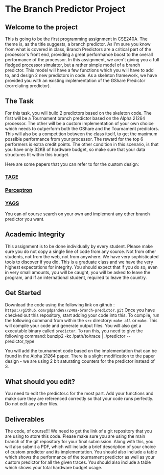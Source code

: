 # The Branch Predictor Project

## Welcome to the project

This is going to be the first programming assignment in CSE240A. The theme is, as the title suggests, a branch predictor. As I'm sure you know from what is covered in class, Branch Predictors are a critical part of the processor's front end, providing a great performance boost to the overall performance of the processor. In this assignment, we aren't giving you a full fledged processor simulator, but a rather simple model of a branch predictor. This model will have a few functions which you will have to add to, and design 2 new predictors in code. As a skeleton framework, we have provided you with an existing implementation of the GShare Predictor (correlating predictor). 

## The Task
For this task, you will build 2 predictors based on the skeleton code. The first will be a Tournament branch predictor based on the Alpha 21264 processor. The other will be a custom implementation of your own choice which needs to outperform both the GShare and the Tournament predictors. This will also be a competition between the class itself, to get the maximum possible performance from your processor. The reward for the top 6 performers is extra credit points. The other condition in this scenario, is that you have only 32KB of hardware budget, so make sure that your data structures fit within this budget. 

Here are some papers that you can refer to for the custom design:

### [TAGE](https://www.irisa.fr/caps/people/seznec/JILP-COTTAGE.pdf)
### [Perceptron](https://www.cs.utexas.edu/~lin/papers/hpca01.pdf)
### [YAGS](https://safari.ethz.ch/digitaltechnik/spring2021/lib/exe/fetch.php?media=mudge_yags.pdf)

You can of course search on your own and implement any other branch predictor you want. 

## Academic Integrity

This assignment is to be done individually by every student. Please make sure you do not copy a single line of code from any source. Not from other students, not from the web, not from anywhere. We have very sophisticated tools to discover if you did. This is a graduate class and we have the very highest expectations for integrity. You should expect that if you do so, even in very small amounts, you will be caught, you will be asked to leave the program, and if an international student, required to leave the country.

## Get Started

Download the code using the following link on github : `https://github.com/gdpande97/240a-branch-predictor.git`
Once you have checked out this repository, start adding your code into this. To compile, run the following command from within the `src` directory: `make all` or `make`. This will compile your code and generate output files. You will also get a executable binary called `predictor`. To run this, you need to give the following command:
bunzip2 -kc /path/to/trace | ./predictor --predictor_type

You will add the tournament code based on the implementation that can be found in the Alpha 21264 paper. There is a slight modification to the paper design - we are using 2 bit saturating counters for the predictor instead of 3.

## What should you edit?

You need to edit the predictor.c for the most part. Add your functions and make sure they are referenced correctly so that your code runs perfectly. Do not edit any other files.

## Deliverables

The code, of course!!! We need to get the link of a git repository that you are using to store this code. Please make sure you are using the main branch of the git repository for your final submission. Along with this, you will also submit a PDF, which will include a brief description of your choice of custom predictor and its implementation. You should also include a table which shows the performance of the tournament predictor as well as your custom predictor for all the given traces. You should also include a table which shows your total hardware budget usage.



